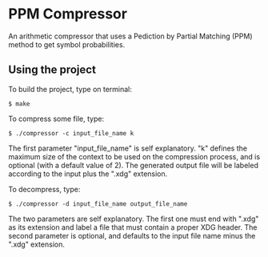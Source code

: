 # PPM Compressor

An arithmetic compressor that uses a Pediction by Partial Matching (PPM) method to get symbol
probabilities.

## Using the project

To build the project, type on terminal:

`$ make`

To compress some file, type:

`$ ./compressor -c input_file_name k`

The first parameter "input_file_name" is self explanatory. "k" defines the maximum size of 
the context to be used on the compression process, and is optional (with a default value of 2). 
The generated output file will be labeled according to the input plus the ".xdg" extension.

To decompress, type:

`$ ./compressor -d input_file_name output_file_name`

The two parameters are self explanatory. The first one must end with ".xdg" as its extension 
and label a file that must contain a proper XDG header. The second parameter is optional, and 
defaults to the input file name minus the ".xdg" extension.

